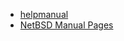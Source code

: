 - [helpmanual](https://helpmanual.io/help/)
- [NetBSD Manual Pages](https://www.daemon-systems.org/man/)